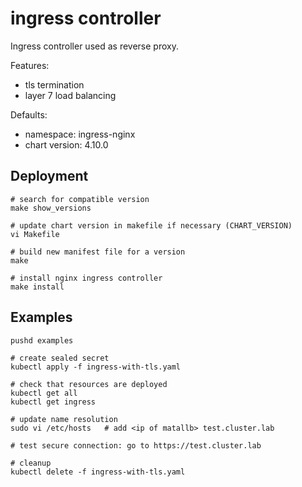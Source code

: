 # ingress controller

Ingress controller used as reverse proxy.

Features:
- tls termination
- layer 7 load balancing

Defaults:
- namespace: ingress-nginx
- chart version: 4.10.0

## Deployment

```
# search for compatible version
make show_versions

# update chart version in makefile if necessary (CHART_VERSION)
vi Makefile

# build new manifest file for a version
make

# install nginx ingress controller
make install
```

## Examples

```
pushd examples

# create sealed secret
kubectl apply -f ingress-with-tls.yaml

# check that resources are deployed
kubectl get all
kubectl get ingress

# update name resolution
sudo vi /etc/hosts   # add <ip of matallb> test.cluster.lab

# test secure connection: go to https://test.cluster.lab

# cleanup
kubectl delete -f ingress-with-tls.yaml
```
